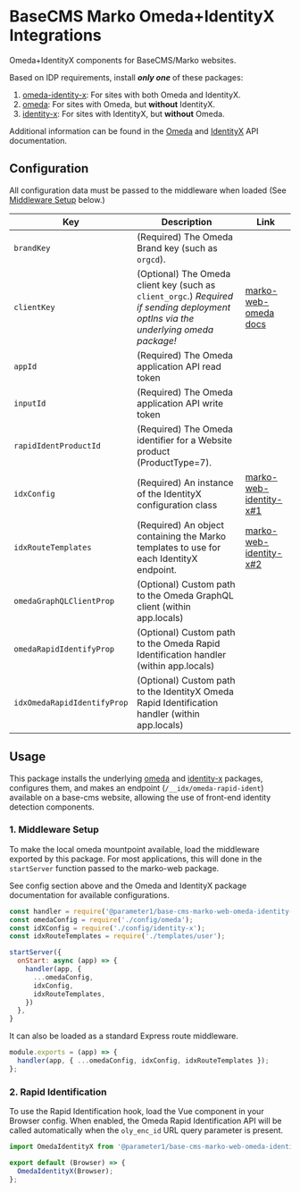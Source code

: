 # BaseCMS Marko Omeda+IdentityX Integrations
Omeda+IdentityX components for BaseCMS/Marko websites.

Based on IDP requirements, install ***only one*** of these packages:
1. [omeda-identity-x](../marko-web-omeda-identity-x): For sites with both Omeda and IdentityX.
2. [omeda](../marko-web-omeda): For sites with Omeda, but **without** IdentityX.
3. [identity-x](../marko-web-identity-x): For sites with IdentityX, but **without** Omeda.

Additional information can be found in the [Omeda](https://training.omeda.com/knowledge-base/api-overview/) and [IdentityX](https://docs.parameter1.com/identity-x) API documentation.

## Configuration
All configuration data must be passed to the middleware when loaded (See [Middleware Setup](#1-middleware-setup) below.)

| Key | Description | Link
| - | - | - |
| `brandKey` | (Required) The Omeda Brand key (such as `orgcd`).
| `clientKey` | (Optional) The Omeda client key (such as `client_orgc`.) *Required if sending deployment optIns via the underlying omeda package!* | [marko-web-omeda docs](../marko-web-omeda)
| `appId` | (Required) The Omeda application API read token
| `inputId` | (Required) The Omeda application API write token
| `rapidIdentProductId` | (Required) The Omeda identifier for a Website product (ProductType=7).
| `idxConfig` | (Required) An instance of the IdentityX configuration class | [marko-web-identity-x#1](../marko-web-identity-x/config.js)
| `idxRouteTemplates` | (Required) An object containing the Marko templates to use for each IdentityX endpoint. | [marko-web-identity-x#2](../marko-web-identity-x/index.js)
| `omedaGraphQLClientProp` | (Optional) Custom path to the Omeda GraphQL client (within app.locals)
| `omedaRapidIdentifyProp` | (Optional) Custom path to the Omeda Rapid Identification handler (within app.locals)
| `idxOmedaRapidIdentifyProp` | (Optional) Custom path to the IdentityX Omeda Rapid Identification handler (within app.locals)

## Usage
This package installs the underlying [omeda](../marko-web-omeda) and [identity-x](../marko-web-identity-x) packages, configures them, and makes an endpoint (`/__idx/omeda-rapid-ident`) available on a base-cms website, allowing the use of front-end identity detection components.

### 1. Middleware Setup
To make the local omeda mountpoint available, load the middleware exported by this package. For most applications, this will done in the `startServer` function passed to the marko-web package.

See config section above and the Omeda and IdentityX package documentation for available configurations.

```js
const handler = require('@parameter1/base-cms-marko-web-omeda-identity-x');
const omedaConfig = require('./config/omeda');
const idXConfig = require('./config/identity-x');
const idxRouteTemplates = require('./templates/user');

startServer({
  onStart: async (app) => {
    handler(app, {
      ...omedaConfig,
      idxConfig,
      idxRouteTemplates,
    })
  },
}
```

It can also be loaded as a standard Express route middleware.
```js
module.exports = (app) => {
  handler(app, { ...omedaConfig, idxConfig, idxRouteTemplates });
};
```

### 2. Rapid Identification

To use the Rapid Identification hook, load the Vue component in your Browser config. When enabled, the Omeda Rapid Identification API will be called automatically when the `oly_enc_id` URL query parameter is present.
```js
import OmedaIdentityX from '@parameter1/base-cms-marko-web-omeda-identity-x/browser';

export default (Browser) => {
  OmedaIdentityX(Browser);
};
```
